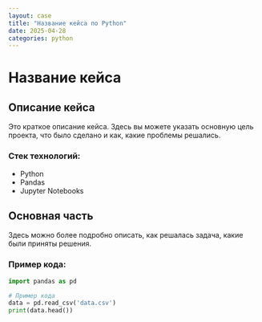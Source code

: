 ```yaml
---
layout: case
title: "Название кейса по Python"
date: 2025-04-28
categories: python
---
```


# Название кейса

## Описание кейса

Это краткое описание кейса. Здесь вы можете указать основную цель проекта, что было сделано и как, какие проблемы решались.

### Стек технологий:
- Python
- Pandas
- Jupyter Notebooks

## Основная часть

Здесь можно более подробно описать, как решалась задача, какие были приняты решения.

### Пример кода:

```python
import pandas as pd

# Пример кода
data = pd.read_csv('data.csv')
print(data.head())